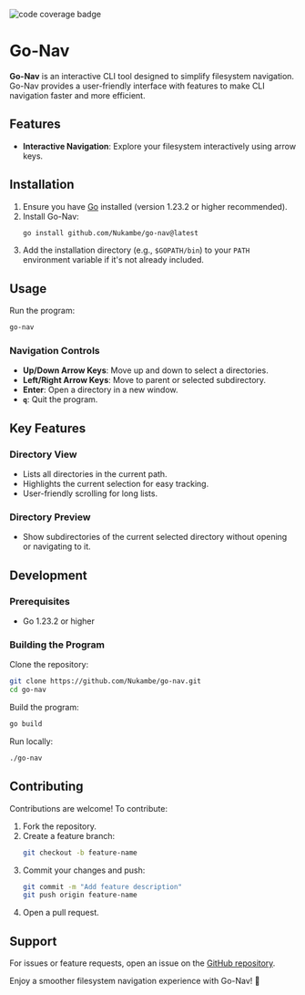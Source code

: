 ![code coverage badge](https://github.com/Nukambe/go-nav/actions/workflows/tests.yml/badge.svg)

# Go-Nav

**Go-Nav** is an interactive CLI tool designed to simplify filesystem navigation. Go-Nav provides a user-friendly interface with features to make CLI navigation faster and more efficient.

## Features

- **Interactive Navigation**: Explore your filesystem interactively using arrow keys.

## Installation

1. Ensure you have [Go](https://golang.org/) installed (version 1.23.2 or higher recommended).
2. Install Go-Nav:
   ```bash
   go install github.com/Nukambe/go-nav@latest
   ```
3. Add the installation directory (e.g., `$GOPATH/bin`) to your `PATH` environment variable if it's not already included.

## Usage

Run the program:
```bash
go-nav
```

### Navigation Controls
- **Up/Down Arrow Keys**: Move up and down to select a directories.
- **Left/Right Arrow Keys**: Move to parent or selected subdirectory.
- **Enter**: Open a directory in a new window.
- **`q`**: Quit the program.

## Key Features

### Directory View
- Lists all directories in the current path.
- Highlights the current selection for easy tracking.
- User-friendly scrolling for long lists.

### Directory Preview
- Show subdirectories of the current selected directory without opening or navigating to it.

## Development

### Prerequisites
- Go 1.23.2 or higher

### Building the Program
Clone the repository:
```bash
git clone https://github.com/Nukambe/go-nav.git
cd go-nav
```

Build the program:
```bash
go build
```

Run locally:
```bash
./go-nav
```

## Contributing

Contributions are welcome! To contribute:
1. Fork the repository.
2. Create a feature branch:
   ```bash
   git checkout -b feature-name
   ```
3. Commit your changes and push:
   ```bash
   git commit -m "Add feature description"
   git push origin feature-name
   ```
4. Open a pull request.

## Support

For issues or feature requests, open an issue on the [GitHub repository](https://github.com/Nukambe/go-nav).

Enjoy a smoother filesystem navigation experience with Go-Nav! 🎉